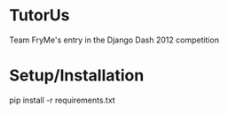TutorUs
=======

Team FryMe's entry in the Django Dash 2012 competition

Setup/Installation
==================

pip install -r requirements.txt
